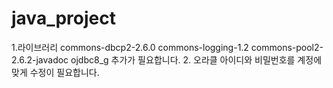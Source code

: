 # java_project
1.라이브러리
commons-dbcp2-2.6.0
commons-logging-1.2
commons-pool2-2.6.2-javadoc
ojdbc8_g
추가가 필요합니다.
2. 오라클 아이디와 비밀번호를 계정에 맞게 수정이 필요합니다.
